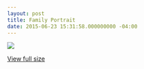 ```yaml
---
layout: post
title: Family Portrait
date: 2015-06-23 15:31:58.000000000 -04:00
---
```


[![](/content/images/2015/Jun/FamilyPortrait.jpg)
](http://i.imgur.com/BgKcr4H.jpg)


[View full size](http://i.imgur.com/BgKcr4H.jpg)
